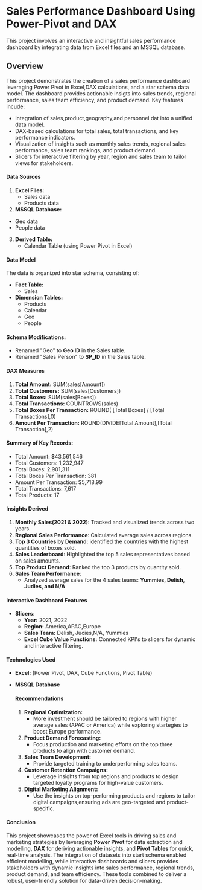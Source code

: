 # Sales Performance Dashboard Using Power-Pivot and DAX
This project involves an interactive and insightful sales performance dashboard by integrating data from Excel files and an MSSQL database.

## Overview
This project demonstrates the creation of a sales performance dashboard leveraging Power Pivot in Excel,DAX calculations, and a star schema data model. The dashboard provides actionable insigts into sales trends, regional performance, sales team efficiency, and product demand.
Key features incude:
* Integration of sales,product,geography,and personnel dat into a unified data model.
* DAX-based calculations for total sales, total transactions, and key performance indicators.
* Visualization of insights such as monthly sales trends, regional sales performance, sales team rankings, and product demand.
* Slicers for interactive filtering by year, region and sales team to tailor views for stakeholders.

#### Data Sources
1. **Excel Files:**
   * Sales data
   * Products data
2.  **MSSQL Database:**
   * Geo data
   * People data
3. **Derived Table:**
     * Calendar Table (using Power Pivot in Excel)
    
#### Data Model
The data is organized into star schema, consisting of:
* **Fact Table:**
  * Sales
* **Dimension Tables:**
  * Products
  * Calendar
  * Geo
  * People

#### Schema Modifications:
* Renamed "Geo" to **Geo ID** in the Sales table.
* Renamed "Sales Person" to **SP_ID** in the Sales table.

#### DAX Measures
1. **Total Amount:** SUM(sales[Amount])
2. **Total Customers:** SUM(sales[Customers])
3. **Total Boxes:** SUM(sales[Boxes])
4. **Total Transactions:** COUNTROWS(sales)
5. **Total Boxes Per Transaction:** ROUND( [Total Boxes] / [Total Transactions],0)
6. **Amount Per Transaction:** ROUND(DIVIDE[Total Amount],[Total Transaction],2)

#### Summary of Key Records:
* Total Amount: $43,561,546
* Total Customers: 1,232,947
* Total Boxes: 2,901,311
* Total Boxes Per Transaction: 381
* Amount Per Transaction: $5,718.99
* Total Transactions: 7,617
* Total Products: 17

#### Insights Derived
1. **Monthly Sales(2021 & 2022)**: Tracked and visualized trends across two years.
2. **Regional Sales Performance**: Calculated average sales across regions.
3. **Top 3 Countries by Demand**: identified the countries with the highest quantities of boxes sold.
4. **Sales Leaderboard**: Highlighted the top 5 sales representatives based on sales amounts.
5. **Top Product Demand**: Ranked the top 3 products by quantity sold.
6. **Sales Team Performance**:
   * Analyzed average sales for the 4 sales teams: **Yummies, Delish, Judies, and N/A**

#### Interactive Dashboard Features
* **Slicers**:
  * **Year:** 2021, 2022
  * **Region:** America,APAC,Europe
  * **Sales Team:** Delish, Jucies,N/A, Yummies
  * **Excel Cube Value Functions:** Connected KPI's to slicers for dynamic and interactive filtering.

#### Technologies Used
* **Excel:** (Power Pivot, DAX, Cube Functions, Pivot Table)
* **MSSQL Database**

  #### Recommendations
  1. **Regional Optimization:**
     * More investment should be tailored to regions with higher average sales (APAC or America) while exploring startegies to boost Europe performance.
  2. **Product Demand Forecasting:**
     * Focus production and marketing efforts on the top three products to align with customer demand. 
  3. **Sales Team Development:**
     * Provide targeted training to underperforming sales teams.
  4. **Customer Retention Campaigns:**
     * Leverage insights from top regions and products to design targeted loyalty programs for high-value customers.
  5. **Digital Marketing Alignment:**
     * Use the insights on top-performing products and regions to tailor digital campaigns,ensuring ads are geo-targeted and product-specific.

#### Conclusion
This project showcases the power of Excel tools in driving sales and marketing strategies by leveraging **Power Pivot** for data extraction and modelling, **DAX** for deriving actionable insights, and **Pivot Tables** for quick, real-time analysis. The integration of datasets into start schema enabled efficient modelling, while interactive dashboards and slicers provides stakeholders with dynamic insights into sales performance, regional trends, product demand, and team efficiency.
These tools combined to deliver a robust, user-friendly solution for data-driven decision-making.
